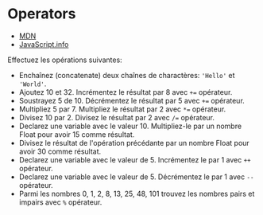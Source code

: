 # Operators

+ [MDN](https://developer.mozilla.org/en-US/docs/Web/JavaScript/Reference/Operators/Arithmetic_Operators)
+ [JavaScript.info](https://javascript.info/operators)

Effectuez les opérations suivantes:

+ Enchaînez (concatenate) deux chaînes de charactères: `'Hello'` et `'World'`.
+ Ajoutez 10 et 32. Incrémentez le résultat par 8 avec `+=` opérateur.
+ Soustrayez 5 de 10. Décrémentez le résultat par 5 avec `+=` opérateur.
+ Multipliez 5 par 7. Multipliez le résultat par 2 avec `*=` opérateur.
+ Divisez 10 par 2. Divisez le résultat par 2 avec `/=` opérateur.
+ Declarez une variable avec le valeur 10. Multipliez-le par un nombre Float pour avoir 15 comme résultat. 
+ Divisez le résultat de l'opération précédante par un nombre Float pour avoir 30 comme résultat.
+ Declarez une variable avec le valeur de 5. Incrémentez le par 1 avec `++` opérateur.
+ Declarez une variable avec le valeur de 5. Décrémentez le par 1 avec `--` opérateur.
+ Parmi les nombres 0, 1, 2, 8, 13, 25, 48, 101 trouvez les nombres pairs et impairs avec `%` opérateur.
